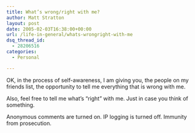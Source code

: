 ```yaml
---
title: What’s wrong/right with me?
author: Matt Stratton
layout: post
date: 2005-02-03T16:38:00+00:00
url: /life-in-general/whats-wrongright-with-me
dsq_thread_id:
  - 28206516
categories:
  - Personal

---
```

OK, in the process of self-awareness, I am giving you, the people on my friends list, the opportunity to tell me everything that is wrong with me.

Also, feel free to tell me what&#8217;s &#8220;right&#8221; with me. Just in case you think of something.

Anonymous comments are turned on. IP logging is turned off. Immunity from prosecution.